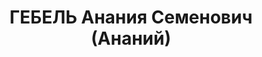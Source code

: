 ---
title: ГЕБЕЛЬ Анания Семенович (Ананий)
description: "1890 (?) г.р., член ВКП(б) с 1919 г.\n Наркомат пищевой промышленности,\
  \ член коллегии, управляющий трестом\n прож.: г. Киев\n арестован 12.06.1937\n Обвинение:\
  \ 54-7, 54-8, 54-9, 54-10, 54-11 УК УССР\n Приговор: ВК ВС СССР, 20.11.1937 — 15\
  \ лет ИТЛ + 5 лет п/п, освобожден 26.12.1955\n Реабилитация: Военная коллегия ВС\
  \ СССР, 13.06.1956 - за отсутствием состава преступления"
---